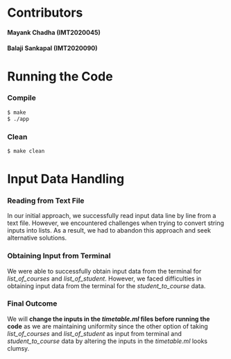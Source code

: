 # Contributors
#### Mayank Chadha (IMT2020045)
#### Balaji Sankapal (IMT2020090)

# Running the Code

### Compile
```bash
$ make
$ ./app
```

### Clean
```bash
$ make clean
```

# Input Data Handling
### Reading from Text File
In our initial approach, we successfully read input data line by line from a text file. However, we encountered challenges when trying to convert string inputs into lists. As a result, we had to abandon this approach and seek alternative solutions.

### Obtaining Input from Terminal
We were able to successfully obtain input data from the terminal for *list_of_courses* and *list_of_student*. However, we faced difficulties in obtaining input data from the terminal for the *student_to_course* data.

### Final Outcome 
We will **change the inputs in the *timetable.ml* files before running the code** as we are maintaining uniformity since the other option of taking *list_of_courses* and *list_of_student* as input from terminal and *student_to_course* data by altering the inputs in the *timetable.ml* looks clumsy.
